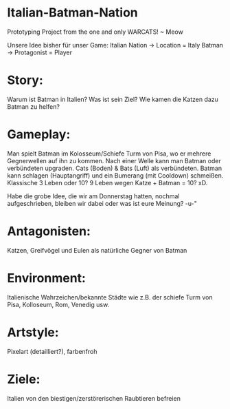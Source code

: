 # Italian-Batman-Nation
Prototyping Project from the one and only  WARCATS! ~ Meow

Unsere Idee bisher für unser Game:
Italian Nation -> Location = Italy
Batman -> Protagonist = Player

# Story:
Warum ist Batman in Italien? Was ist sein Ziel? Wie kamen die Katzen dazu Batman zu helfen?

# Gameplay: 
Man spielt Batman im Kolosseum/Schiefe Turm von Pisa, wo er mehrere Gegnerwellen auf ihn zu kommen. Nach einer Welle kann man Batman oder verbündeten upgraden. Cats (Boden) & Bats (Luft) als verbündeten. Batman kann schlagen (Hauptangriff) und ein Bumerang (mit Cooldown) schmeißen. Klassische 3 Leben oder 10? 9 Leben wegen Katze + Batman = 10? xD. 

Habe die grobe Idee, die wir am Donnerstag hatten, nochmal aufgeschrieben, bleiben wir dabei oder was ist eure Meinung? -u-"

# Antagonisten:
Katzen, Greifvögel und Eulen als natürliche Gegner von Batman

# Environment:
Italienische Wahrzeichen/bekannte Städte wie z.B. der schiefe Turm von Pisa, Kolloseum, Rom, Venedig usw.

# Artstyle:
Pixelart (detailliert?), farbenfroh

# Ziele:
Italien von den biestigen/zerstörerischen Raubtieren befreien

